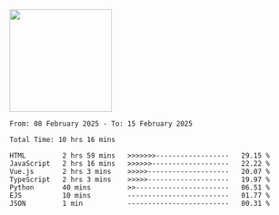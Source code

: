 <img height="180em" src="https://github-readme-stats-eight-theta.vercel.app/api?username=bkundev&show_icons=true&theme=radical&include_all_commits=true&count_private=true"/>
<!--START_SECTION:waka-->

```all_time
From: 08 February 2025 - To: 15 February 2025

Total Time: 10 hrs 16 mins

HTML         2 hrs 59 mins   >>>>>>>------------------   29.15 %
JavaScript   2 hrs 16 mins   >>>>>>-------------------   22.22 %
Vue.js       2 hrs 3 mins    >>>>>--------------------   20.07 %
TypeScript   2 hrs 3 mins    >>>>>--------------------   19.97 %
Python       40 mins         >>-----------------------   06.51 %
EJS          10 mins         -------------------------   01.77 %
JSON         1 min           -------------------------   00.31 %
```

<!--END_SECTION:waka-->